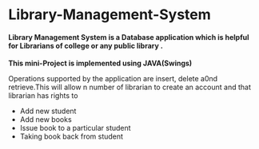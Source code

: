 # Library-Management-System
#### Library Management System is a Database application which is helpful for Librarians of college or any public library .
**This mini-Project is implemented using JAVA(Swings)**

Operations supported by the application are insert, delete a0nd retrieve.This will allow n number of librarian to create an account and that librarian has rights to <br/>
<ul>
  <li>Add new student</li>
  <li>Add new books</li>
  <li>Issue book to a particular student</li>
  <li>Taking book back from student</li>
  </ul>
